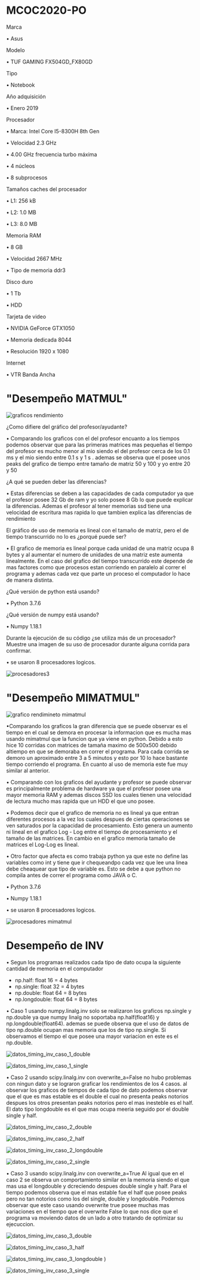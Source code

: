 # MCOC2020-PO
Marca

  •	Asus

Modelo

  •	TUF GAMING FX504GD_FX80GD

Tipo

  •	Notebook

Año adquisición

  •	 Enero 2019

Procesador

  •	Marca: Intel Core I5-8300H 8th Gen

  •	Velocidad 2.3 GHz

  •	4.00 GHz frecuencia turbo máxima

  •	4 núcleos

  •	8 subprocesos

Tamaños caches del procesador

  •	L1: 256 kB

  •	L2: 1.0 MB

  •	L3: 8.0 MB

Memoria RAM

  •	8 GB

  •	Velocidad 2667 MHz

  •	Tipo de memoria ddr3

Disco duro

  •	1 Tb

  •	HDD

Tarjeta de video

  •	NVIDIA GeForce GTX1050

  •	Memoria dedicada 8044

  •	Resolución 1920 x 1080

Internet 

  •	VTR Banda Ancha

# "Desempeño MATMUL"

![graficos rendimiento](https://user-images.githubusercontent.com/69158084/89698502-a7aae680-d8ef-11ea-96f2-eac3dbbe0870.png)

¿Como difiere del gráfico del profesor/ayudante?

• Comparando los graficos con el del profesor encuanto a los tiempos podemos observar que para las primeras matrices mas pequeñas el tiempo del profesor es mucho menor al mio siendo el del profesor cerca de los 0.1 ms y el mio siendo entre 0.1 s y 1 s . ademas se observa que el posee unos peaks del grafico de tiempo entre tamaño de matriz 50 y 100 y yo entre 20 y 50

¿A qué se pueden deber las diferencias?

• Estas diferencias se deben a las capacidades de cada computador ya que el profesor posee 32 Gb de ram y yo solo posee 8 Gb lo que puede explicar la diferencias. Ademas el profesor al tener memorias ssd tiene una velocidad de escritura mas rapida lo que tambien explica las diferencias de rendimiento

El gráfico de uso de memoria es lineal con el tamaño de matriz, pero el de tiempo transcurrido no lo es ¿porqué puede ser?

• El grafico de memoria es lineal porque cada unidad de una matriz ocupa 8 bytes y al aumentar el numero de unidades de una matriz este aumenta linealmente. En el caso del grafico del tiempo transcurrido este depende de mas factores como que procesos estan corriendo en paralelo al correr el programa y ademas cada vez que parte un proceso el computador lo hace de manera distinta. 

¿Qué versión de python está usando?

  • Python 3.7.6
  
¿Qué versión de numpy está usando?

  • Numpy 1.18.1
  
Durante la ejecución de su código ¿se utiliza más de un procesador? Muestre una imagen de su uso de procesador durante alguna corrida para confirmar.

  • se usaron 8 procesadores logicos.
  
  
  ![procesadores3](https://user-images.githubusercontent.com/69158084/89698842-60bdf080-d8f1-11ea-8dcc-f9f0e1e89145.png)
  
  
  # "Desempeño MIMATMUL"
  
  
  ![grafico rendimineto mimatmul](https://user-images.githubusercontent.com/69158084/89846329-e8546b00-db4e-11ea-9571-3805f8909ac8.PNG)
  

•Comparando los graficos la gran diferencia que se puede observar es el tiempo en el cual se demora en procesar la informacion que es mucha mas usando mimatmul que la funcion que ya viene en python. Debido a esto hice 10 corridas con matrices de tamaña maximo de 500x500 debido altiempo en que se demoraba en correr el programa. Para cada corrida se demoro un aproximado entre 3 a 5 minutos y esto por 10 lo hace bastante tiempo corriendo el programa. En cuanto al uso de memoria este fue muy similar al anterior.

• Comparando con los graficos del ayudante y profesor se puede observar es principalmente problema de hardware ya que el profesor posee una mayor memoria RAM y ademas discos SSD los cuales tienen una velocidad de lectura mucho mas rapida que un HDD el que uno posee.

• Podemos decir que el grafico de memoria no es lineal  ya que entran diferentes procesos a la vez los cuales despues de ciertas operaciones se ven saturados por la capacidad de procesamiento. Esto genera un aumento ni lineal en el grafico Log - Log entre el tiempo de procesamiento y el tamaño de las matrices. En cambio en el grafico memoria tamaño de matrices el Log-Log es lineal.

• Otro factor que afecta es como trabaja python ya que este no define las variables como int y tiene que ir chequeandpo cada vez que lee una linea debe cheaquear que tipo de variable es. Esto se debe a que python no compila antes de correr el programa como JAVA o C.

• Python 3.7.6

• Numpy 1.18.1

• se usaron 8 procesadores logicos.


![procesadores mimatmul](https://user-images.githubusercontent.com/69158084/89849066-b2ff4b80-db55-11ea-985d-1017e17bb248.PNG)


# Desempeño de INV

• Segun los programas realizados cada tipo de dato ocupa la siguiente cantidad de memoria en el computador

 * np.half: float 16 = 4 bytes
 * np.single: float 32 = 4 bytes
 * np.double: float 64 = 8 bytes
 * np.longdouble: float 64 = 8 bytes

• Caso 1 usando numpy.linalg.inv solo se realizaron los graficos np.single y np.double ya que numpy linalg no soportaba np.half(float16) y np.longdouble(float64). ademas se puede observa que el uso de datos de tipo np.double ocupan mas memoria que los de tipo np.single. Si observamos el tiempo el que posee una mayor variacion en este es el np.double.

![datos_timing_inv_caso_1_double](https://user-images.githubusercontent.com/69158084/90082002-b2dd8800-dcdc-11ea-988d-52cb6de1ea9a.png)

![datos_timing_inv_caso_1_single](https://user-images.githubusercontent.com/69158084/90082012-b8d36900-dcdc-11ea-847e-4586770b0707.png)


• Caso 2 usando scipy.linalg.inv con overwrite_a=False no hubo problemas con ningun dato y se lograron graficar los rendimientos de los 4 casos. al observar los graficos de tiempos de cada tipo de dato podemos observar que el que es mas estable es el double el cual no presenta peaks notorios despues los otros presentan peaks notorios pero el mas inesteble es el half. El dato tipo longdouble es el que mas ocupa meeria seguido por el double single y half.

![datos_timing_inv_caso_2_double](https://user-images.githubusercontent.com/69158084/90082284-55960680-dcdd-11ea-927f-335a445c5050.png)

![datos_timing_inv_caso_2_half](https://user-images.githubusercontent.com/69158084/90082302-66df1300-dcdd-11ea-90c0-7f98c25504f5.png)

![datos_timing_inv_caso_2_longdouble](https://user-images.githubusercontent.com/69158084/90082317-778f8900-dcdd-11ea-9cc9-d58b9d0741cf.png)

![datos_timing_inv_caso_2_single](https://user-images.githubusercontent.com/69158084/90082323-7c543d00-dcdd-11ea-987c-d54945619638.png)

• Caso 3 usando scipy.linalg.inv con overwrite_a=True Al igual que en el caso 2 se observa un comportamiento similar en la memoria siendo el que mas usa el longdouble y dcreciendo despues double single y half. Para el tiempo podemos observa que el mas estable fue el half que posee peaks pero no tan notorios como los del single, double y longdouble. Podemos observar que este caso usando overwrite true posee muchas mas variaciones en el tiempo que el overwrite False lo que nos dice que el programa va moviendo datos de un lado a otro tratando de optimizar su ejecuccion.

![datos_timing_inv_caso_3_double](https://user-images.githubusercontent.com/69158084/90087034-ce02c480-dce9-11ea-859b-340ea449ba8e.png)

![datos_timing_inv_caso_3_half](https://user-images.githubusercontent.com/69158084/90087062-dce97700-dce9-11ea-9142-fb45fb3c8601.png)
  
![datos_timing_inv_caso_3_longdouble](https://user-images.githubusercontent.com/69158084/90087089-ed015680-dce9-11ea-8887-52a273211ddb.png)
)

![datos_timing_inv_caso_3_single](https://user-images.githubusercontent.com/69158084/90087107-fa1e4580-dce9-11ea-9868-badd0ada8754.png)



